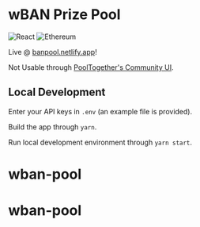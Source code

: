 # wBAN Prize Pool

![React](https://img.shields.io/badge/react-%2320232a.svg?style=for-the-badge&logo=react&logoColor=%2361DAFB)
![Ethereum](https://img.shields.io/badge/Ethereum-3C3C3D?style=for-the-badge&logo=Ethereum&logoColor=white)

Live @ [banpool.netlify.app](https://banpool.netlify.app)!

Not Usable through [PoolTogether's Community UI](https://community.pooltogether.com/pools/matic/0x2ac049f07d56ed04f84ff80022a71a1a2d8ce19b/home).

## Local Development

Enter your API keys in `.env` (an example file is provided).

Build the app through `yarn`.

Run local development environment through `yarn start`.

# wban-pool
# wban-pool
